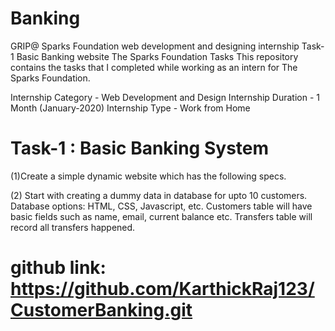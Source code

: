# Banking
GRIP@ Sparks Foundation  web development and designing internship Task-1 Basic Banking website 
The Sparks Foundation Tasks
This repository contains the tasks that I completed while working as an intern for The Sparks Foundation.

Internship Category - Web Development and Design
Internship Duration - 1 Month (January-2020)
Internship Type - Work from Home



# Task-1 : Basic Banking System    
(1)Create a simple dynamic website which has the following specs.

(2) Start with creating a dummy data in database for upto 10
customers. Database options: HTML, CSS, Javascript, etc.
Customers table will have basic fields such as name, email,
current balance etc. Transfers table will record all transfers
happened.

# github link: https://github.com/KarthickRaj123/CustomerBanking.git
